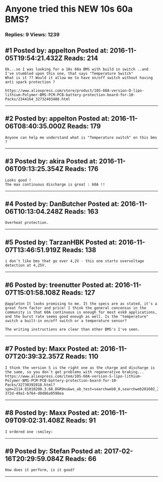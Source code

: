 # Anyone tried this NEW 10s 60a BMS?

### Replies: 9 Views: 1239

## \#1 Posted by: appelton Posted at: 2016-11-05T19:54:21.432Z Reads: 214

```
Ok...so I was looking for a 10s 60a BMS with build in switch ..and I've stumbled upon this one, that says "Temperature Switch"
What is it ?? Would it allow me to have on/off switch without having anti spark protection ? 

https://www.aliexpress.com/store/product/10S-60A-version-D-lipo-lithium-Polymer-BMS-PCM-PCB-battery-protection-board-for-10-Packs/2344164_32732403488.html
```

---
## \#2 Posted by: appelton Posted at: 2016-11-06T08:40:35.000Z Reads: 179

```
Anyone can help me understand what is "Temperature switch" on this bms ?
```

---
## \#3 Posted by: akira Posted at: 2016-11-06T09:13:25.354Z Reads: 176

```
Looks good !
The max continuous discharge is great : 60A !!
```

---
## \#4 Posted by: DanButcher Posted at: 2016-11-06T10:13:04.248Z Reads: 163

```
Overheat protection.
```

---
## \#5 Posted by: TarzanHBK Posted at: 2016-11-07T13:46:51.919Z Reads: 138

```
i don´t like bms that go over 4,2V - this one starts overvoltage detection at 4,25V.
```

---
## \#6 Posted by: treenutter Posted at: 2016-11-07T15:01:58.108Z Reads: 127

```
@appleton It looks promising to me. It the specs are as stated, it's a great form factor and price! I think the general concensus in the community is that 60A continuous is enough for most esk8 applications, and the burst rate seems good enough as well. Is the "temperature" switch a built-in on/off switch or a temperature sensor? 

The writing instructions are clear than other BMS's I've seen.
```

---
## \#7 Posted by: Maxx Posted at: 2016-11-07T20:39:32.357Z Reads: 110

```
I think the version S is the right one as the charge and discharge is the same, so you don´t get problems with regenerative braking...
https://www.aliexpress.com/item/10S-60A-version-S-lipo-lithium-Polymer-BMS-PCM-PCB-battery-protection-board-for-10-Packs/32730392818.html?spm=2114.01010208.3.68.DGR9nu&ws_ab_test=searchweb0_0,searchweb201602_2_10091_10090_10088_10089,searchweb201603_1&btsid=23e4741d-372d-49a1-b764-d0d86a9598ea
```

---
## \#8 Posted by: Maxx Posted at: 2016-11-09T09:02:31.408Z Reads: 91

```
I ordered one :smiley:
```

---
## \#9 Posted by: Stefan Posted at: 2017-02-16T20:29:59.084Z Reads: 66

```
How does it perform, is it good?
```

---
